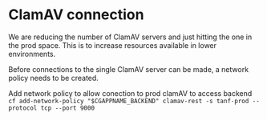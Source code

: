 # ClamAV connection
We are reducing the number of ClamAV servers and just hitting the one in the prod space.
This is to increase resources available in lower environments.

Before connections to the single ClamAV server can be made, a network policy needs to be created.

Add network policy to allow conection to prod clamAV to access backend
`cf add-network-policy "$CGAPPNAME_BACKEND" clamav-rest -s tanf-prod --protocol tcp --port 9000`